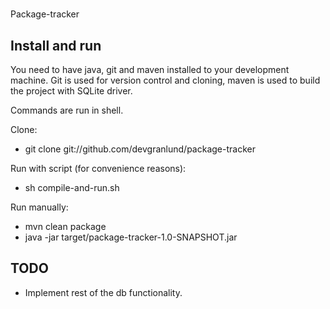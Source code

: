 #
Package-tracker

## Install and run
You need to have java, git and maven installed to your 
development machine. Git is used for version control and
cloning, maven is used to build the project with SQLite 
driver.

Commands are run in shell. 

Clone:
* git clone git://github.com/devgranlund/package-tracker

Run with script (for convenience reasons):
* sh compile-and-run.sh

Run manually: 
* mvn clean package
* java -jar target/package-tracker-1.0-SNAPSHOT.jar




## TODO
* Implement rest of the db functionality.